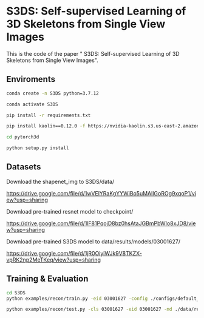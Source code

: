 # S3DS: Self-supervised Learning of 3D Skeletons from Single View Images

This is the code of the paper " S3DS: Self-supervised Learning of 3D Skeletons from Single View Images".


## Enviroments
```sh
conda create -n S3DS python=3.7.12

conda activate S3DS

pip install -r requirements.txt

pip install kaolin==0.12.0 -f https://nvidia-kaolin.s3.us-east-2.amazonaws.com/torch-1.11.0_cu113.html

cd pytorch3d

python setup.py install
```

## Datasets
Download the shapenet_img to S3DS/data/

https://drive.google.com/file/d/1wVElYRaKgYYWiBo5uMAlIGoROg9xqoP1/view?usp=sharing


Download pre-trained resnet model to checkpoint/

https://drive.google.com/file/d/1lF81PqojD8bz0hsAtaJGBmPbWIo8xJD8/view?usp=sharing


Download pre-trained S3DS model to data/results/models/03001627/

https://drive.google.com/file/d/1jR0OiyiWJk9V8TKZX-vpRK2np2MeTKeq/view?usp=sharing

## Training & Evaluation
```sh
cd S3DS
python examples/recon/train.py -eid 03001627 -config ./configs/default_03001627.yaml

python examples/recon/test.py -cls 03001627 -eid 03001627 -md ./data/results/models/03001627/checkpoint_finetune_0100000.pth.tar
```